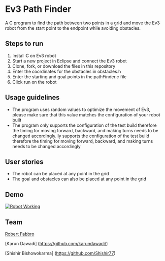# Ev3 Path Finder
A C program to find the path between two points in a grid and move the Ev3 robot from the start point to the endpoint while avoiding obstacles. 

## Steps to run 
1. Install C on Ev3 robot 
2. Start a new project in Eclipse and connect the Ev3 robot  
3. Clone, fork, or download the files in this repository 
4. Enter the coordinates for the obstacles in obstacles.h
5. Enter the starting and goal points in the pathFinder.c file 
6. Click run on the robot 

## Usage guidelines 
- The program uses random values to optimize the movement of Ev3, please make sure that this value matches the configuration of your robot built 
- The program only supports the configuration of the test build therefore the timing for moving forward, backward, and making turns needs to be changed accordingly. ly supports the configuration of the test build therefore the timing for moving forward, backward, and making turns needs to be changed accordingly 

## User stories
- The robot can be placed at any point in the grid  
- The goal and obstacles can also be placed at any point in the grid 

## Demo
[![Robot Working](https://img.youtube.com/vi/ZpA4UNAzSDc/0.jpg)](https://www.youtube.com/watch?v=ZpA4UNAzSDc)

## Team
[Robert Fabbro](https://github.com/PolskaFly)

[Karun Dawadi] (https://github.com/karundawadi/)

[Shishir Bishowokarma] (https://github.com/Shishir77)

